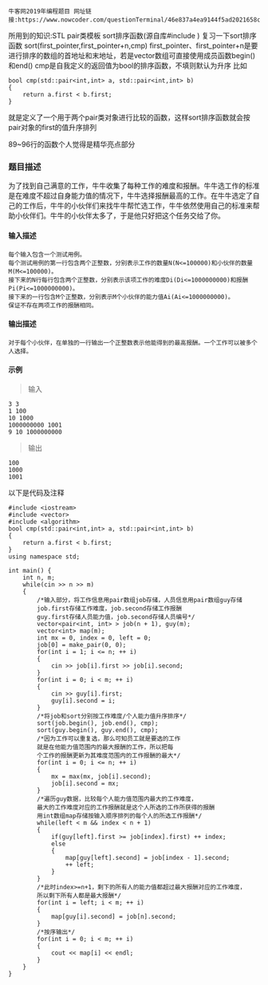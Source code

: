 ```
牛客网2019年编程题目 网址链接:https://www.nowcoder.com/questionTerminal/46e837a4ea9144f5ad2021658cb54c4d
```

所用到的知识:STL pair类模板 sort排序函数(源自库#include <algorithm>) 
复习一下sort排序函数 sort(first_pointer,first_pointer+n,cmp)
first_pointer、first_pointer+n是要进行排序的数组的首地址和末地址，若是vector数组可直接使用成员函数begin()和end()
cmp是自我定义的返回值为bool的排序函数，不填则默认为升序
比如
```
bool cmp(std::pair<int,int> a, std::pair<int,int> b)
{
    return a.first < b.first;
}
```
就是定义了一个用于两个pair类对象进行比较的函数，这样sort排序函数就会按pair对象的first的值升序排列

89~96行的函数个人觉得是精华亮点部分

### 题目描述

为了找到自己满意的工作，牛牛收集了每种工作的难度和报酬。牛牛选工作的标准是在难度不超过自身能力值的情况下，牛牛选择报酬最高的工作。在牛牛选定了自己的工作后，牛牛的小伙伴们来找牛牛帮忙选工作，牛牛依然使用自己的标准来帮助小伙伴们。牛牛的小伙伴太多了，于是他只好把这个任务交给了你。

#### 输入描述
```
每个输入包含一个测试用例。
每个测试用例的第一行包含两个正整数，分别表示工作的数量N(N<=100000)和小伙伴的数量M(M<=100000)。
接下来的N行每行包含两个正整数，分别表示该项工作的难度Di(Di<=1000000000)和报酬Pi(Pi<=1000000000)。
接下来的一行包含M个正整数，分别表示M个小伙伴的能力值Ai(Ai<=1000000000)。
保证不存在两项工作的报酬相同。
```

#### 输出描述
```
对于每个小伙伴，在单独的一行输出一个正整数表示他能得到的最高报酬。一个工作可以被多个人选择。
```
#### 示例
>输入
```
3 3 
1 100 
10 1000 
1000000000 1001 
9 10 1000000000
```
>
>输出
```
100
1000
1001
```
>

以下是代码及注释
```
#include <iostream>
#include <vector>
#include <algorithm>
bool cmp(std::pair<int,int> a, std::pair<int,int> b)
{
    return a.first < b.first;
}
using namespace std;
 
int main() {
    int n, m;
    while(cin >> n >> m) 
    {
        /*输入部分，将工作信息用pair数组job存储，人员信息用pair数组guy存储
        job.first存储工作难度，job.second存储工作报酬
        guy.first存储人员能力值，job.second存储人员编号*/
        vector<pair<int, int> > job(n + 1), guy(m);
        vector<int> map(m);
        int mx = 0, index = 0, left = 0;
        job[0] = make_pair(0, 0);
        for(int i = 1; i <= n; ++ i) 
        {
            cin >> job[i].first >> job[i].second;
        }
        for(int i = 0; i < m; ++ i) 
        {
            cin >> guy[i].first;
            guy[i].second = i;
        }
        /*将job和sort分别按工作难度/个人能力值升序排序*/
        sort(job.begin(), job.end(), cmp);
        sort(guy.begin(), guy.end(), cmp);
        /*因为工作可以重复选，那么可知员工就是要选的工作
        就是在他能力值范围内的最大报酬的工作，所以把每
        个工作的报酬更新为其难度范围内的工作报酬的最大*/
        for(int i = 0; i <= n; ++ i) 
        {
            mx = max(mx, job[i].second);
            job[i].second = mx;
        }
        /*遍历guy数据，比较每个人能力值范围内最大的工作难度，
        最大的工作难度对应的工作报酬就是这个人所选的工作所获得的报酬
        用int数组map存储按输入顺序排列的每个人的所选工作报酬*/
        while(left < m && index < n + 1) 
        {
            if(guy[left].first >= job[index].first) ++ index;
            else 
            {
                map[guy[left].second] = job[index - 1].second;
                ++ left;
            }
        }
        /*此时index>=n+1，剩下的所有人的能力值都超过最大报酬对应的工作难度，
        所以剩下所有人都是最大报酬*/
        for(int i = left; i < m; ++ i) 
        {
            map[guy[i].second] = job[n].second;
        }
        /*按序输出*/
        for(int i = 0; i < m; ++ i) 
        {
            cout << map[i] << endl;
        }
    }
}
```
